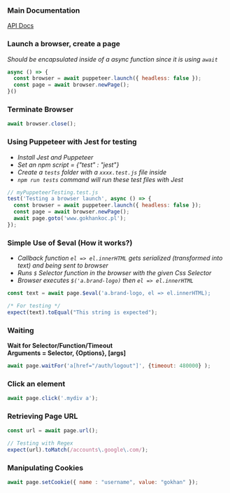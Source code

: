 ### Main Documentation
[API Docs](https://github.com/GoogleChrome/puppeteer/blob/master/docs/api.md)


### Launch a browser, create a page
_Should be encapsulated inside of a async function since it is using `await`_
```js
async () => {
  const browser = await puppeteer.launch({ headless: false });
  const page = await browser.newPage();
}()
```

### Terminate Browser
```js
await browser.close();
```

### Using Puppeteer with Jest for testing
* _Install Jest and Puppeteer_  
* _Set an npm script = {"test" : "jest"}_  
* _Create a `tests` folder with a `xxxx.test.js` file inside_  
* _`npm run tests` command will run these test files with Jest_  
```js
// myPuppeteerTesting.test.js
test('Testing a browser launch', async () => {
  const browser = await puppeteer.launch({ headless: false });
  const page = await browser.newPage();
  await page.goto('www.gokhankoc.pl');
});
```

### Simple Use of $eval (How it works?)
* _Callback function `el => el.innerHTML` gets serialized (transformed into text) and being sent to browser_  
* _Runs `$` Selector function in the browser with the given Css Selector_  
* _Browser executes `$('a.brand-logo)` then `el => el.innerHTML`_
```js
const text = await page.$eval('a.brand-logo, el => el.innerHTML);

/* For testing */
expect(text).toEqual("This string is expected");
```

### Waiting
__Wait for Selector/Function/Timeout__  
__Arguments = Selector, {Options}, [args]__  
```js
await page.waitFor('a[href="/auth/logout"]', {timeout: 480000} );
```

### Click an element
```js
await page.click('.mydiv a');
```

### Retrieving Page URL
```js
const url = await page.url();

// Testing with Regex
expect(url).toMatch(/accounts\.google\.com/);
```

### Manipulating Cookies
```js
await page.setCookie({ name : "username", value: "gokhan" });
```
